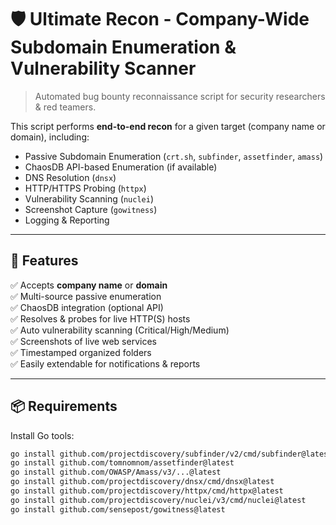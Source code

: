 # 🛡️ Ultimate Recon - Company-Wide Subdomain Enumeration & Vulnerability Scanner

> Automated bug bounty reconnaissance script for security researchers & red teamers.

This script performs **end-to-end recon** for a given target (company name or domain), including:
- Passive Subdomain Enumeration (`crt.sh`, `subfinder`, `assetfinder`, `amass`)
- ChaosDB API-based Enumeration (if available)
- DNS Resolution (`dnsx`)
- HTTP/HTTPS Probing (`httpx`)
- Vulnerability Scanning (`nuclei`)
- Screenshot Capture (`gowitness`)
- Logging & Reporting

---

## 🚀 Features

✅ Accepts **company name** or **domain**  
✅ Multi-source passive enumeration  
✅ ChaosDB integration (optional API)  
✅ Resolves & probes for live HTTP(S) hosts  
✅ Auto vulnerability scanning (Critical/High/Medium)  
✅ Screenshots of live web services  
✅ Timestamped organized folders  
✅ Easily extendable for notifications & reports

---

## 📦 Requirements

Install Go tools:

```bash
go install github.com/projectdiscovery/subfinder/v2/cmd/subfinder@latest
go install github.com/tomnomnom/assetfinder@latest
go install github.com/OWASP/Amass/v3/...@latest
go install github.com/projectdiscovery/dnsx/cmd/dnsx@latest
go install github.com/projectdiscovery/httpx/cmd/httpx@latest
go install github.com/projectdiscovery/nuclei/v3/cmd/nuclei@latest
go install github.com/sensepost/gowitness@latest
